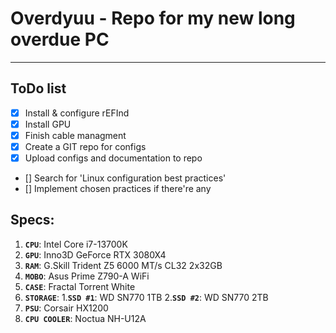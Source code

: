 # Overdyuu - Repo for my new long overdue PC
-----

## ToDo list
- [x] Install & configure rEFInd
- [x] Install GPU
- [x] Finish cable managment
- [x] Create a GIT repo for configs
- [x] Upload configs and documentation to repo
- [] Search for 'Linux configuration best practices'
- [] Implement chosen practices if there're any

## Specs:
1. **`CPU`**: Intel Core i7-13700K
2. **`GPU`**: Inno3D GeForce RTX 3080X4
3. **`RAM`**: G.Skill Trident Z5 6000 MT/s CL32 2x32GB
4. **`MOBO`**: Asus Prime Z790-A WiFi
5. **`CASE`**: Fractal Torrent White
6. **`STORAGE`**:
   1.**`SSD #1`**: WD SN770 1TB
   2.**`SSD #2`**: WD SN770 2TB
7. **`PSU`**: Corsair HX1200
8. **`CPU COOLER`**: Noctua NH-U12A
